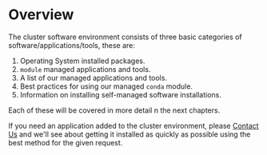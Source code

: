 # Overview

The cluster software environment consists of three basic categories of
software/applications/tools, these are:

1. Operating System installed packages.
2. `module` managed applications and tools.
3. A list of our managed applications and tools.
4. Best practices for using our managed `conda` module.
5. Information on installing self-managed software installations.


Each of these will be covered in more detail n the next chapters.

If you need an application added to the cluster environment, please [Contact
Us](/#A._Contact_Us) and we'll see about getting it installed as quickly as
possible using the best method for the given request.

